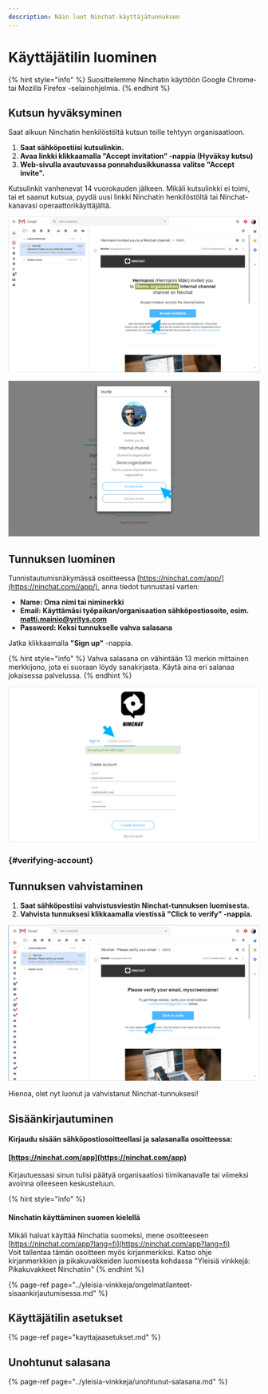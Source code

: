 ```yaml
---
description: Näin luot Ninchat-käyttäjätunnuksen
---
```


# Käyttäjätilin luominen

{% hint style="info" %}
Suosittelemme Ninchatin käyttöön Google Chrome- tai Mozilla Firefox -selainohjelmia.
{% endhint %}

## Kutsun hyväksyminen

Saat alkuun Ninchatin henkilöstöltä kutsun teille tehtyyn organisaatioon. 

1. **Saat sähköpostiisi kutsulinkin.** 
2. **Avaa linkki klikkaamalla "Accept invitation" -nappia \(Hyväksy kutsu\)**
3. **Web-sivulla avautuvassa ponnahdusikkunassa valitse "Accept invite".**

Kutsulinkit vanhenevat 14 vuorokauden jälkeen. Mikäli kutsulinkki ei toimi, tai et saanut kutsua, pyydä uusi linkki Ninchatin henkilöstöltä tai Ninchat-kanavasi operaattorikäyttäjältä.

![](../.gitbook/assets/invite-gmail.png)

![](../.gitbook/assets/invite-accept.png)

## **Tunnuksen luominen**

Tunnistautumisnäkymässä osoitteessa [https://ninchat.com/app/](https://ninchat.com//app/), anna tiedot tunnustasi varten:

* **Name: Oma nimi tai niminerkki**
* **Email: Käyttämäsi työpaikan/organisaation sähköpostiosoite, esim. matti.mainio@yritys.com**
* **Password: Keksi tunnukselle vahva salasana**

Jatka klikkaamalla **"Sign up"** -nappia.

{% hint style="info" %}
Vahva salasana on vähintään 13 merkin mittainen merkkijono, jota ei suoraan löydy sanakirjasta. Käytä aina eri salanaa jokaisessa palvelussa.
{% endhint %}

![](../.gitbook/assets/invite-accept-signup.png)

###  {#verifying-account}

## Tunnuksen vahvistaminen

1. **Saat sähköpostiisi vahvistusviestin Ninchat-tunnuksen luomisesta.**
2. **Vahvista tunnuksesi klikkaamalla viestissä "Click to verify" -nappia.**

![](../.gitbook/assets/verify.png)

Hienoa, olet nyt luonut ja vahvistanut Ninchat-tunnuksesi! 

## Sisäänkirjautuminen

#### Kirjaudu sisään sähköpostiosoitteellasi ja salasanalla osoitteessa:

#### [https://ninchat.com/app](https://ninchat.com/app)​

Kirjautuessasi sinun tulisi päätyä organisaatiosi tiimikanavalle tai viimeksi avoinna olleeseen keskusteluun.

{% hint style="info" %}
#### Ninchatin käyttäminen suomen kielellä

Mikäli haluat käyttää Ninchatia suomeksi, mene osoitteeseen [https://ninchat.com/app​?lang=fi](https://ninchat.com/app​?lang=fi)   
Voit tallentaa tämän osoitteen myös kirjanmerkiksi. Katso ohje kirjanmerkkien ja pikakuvakkeiden luomisesta kohdassa "Yleisiä vinkkejä: Pikakuvakkeet Ninchatiin"
{% endhint %}

{% page-ref page="../yleisia-vinkkeja/ongelmatilanteet-sisaankirjautumisessa.md" %}

## Käyttäjätilin asetukset

{% page-ref page="kayttajaasetukset.md" %}

## Unohtunut salasana

{% page-ref page="../yleisia-vinkkeja/unohtunut-salasana.md" %}



